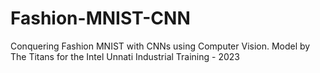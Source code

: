 # Fashion-MNIST-CNN
Conquering Fashion MNIST with CNNs using Computer Vision. Model by The Titans for the Intel Unnati Industrial Training - 2023
